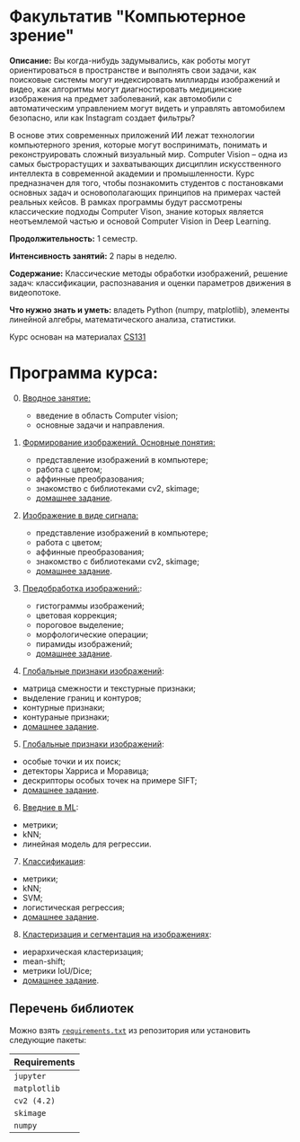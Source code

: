 # Факультатив "Компьютерное зрение"

**Описание:** Вы когда-нибудь задумывались, как роботы могут ориентироваться в пространстве и выполнять свои задачи, как поисковые системы могут индексировать миллиарды изображений и видео, как алгоритмы могут диагностировать медицинские изображения на предмет заболеваний, как автомобили с автоматическим управлением могут видеть и управлять автомобилем безопасно, или как Instagram создает фильтры?

В основе этих современных приложений ИИ лежат технологии компьютерного зрения, которые могут воспринимать, понимать и реконструировать сложный визуальный мир. Computer Vision – одна из самых быстрорастущих и захватывающих дисциплин искусственного интеллекта в современной академии и промышленности. Курс предназначен для того, чтобы познакомить студентов с постановками основных задач и основополагающих принципов на примерах частей реальных кейсов. В рамках программы будут рассмотрены классические подходы Computer Vison, знание которых является неотъемлемой частью и основой Computer Vision in Deep Learning.

**Продолжительность:** 1 семестр.

**Интенсивность занятий:** 2 пары в неделю.

**Содержание:** Классические методы обработки изображений, решение задач: классификации, распознавания и оценки параметров движения в видеопотоке.

**Что нужно знать и уметь:** владеть Python (numpy, matplotlib), элементы линейной алгебры, математического анализа, статистики.

Курс основан на материалах [CS131](https://github.com/StanfordVL/CS131_release)


# Программа курса:

00. [Вводное занятие:](https://github.com/ml-dafe/cv_mipt_minor/tree/master/week_00_introduction)
	- введение в область Computer vision;
	- основные задачи и направления.

01. [Формирование изображений. Основные понятия:](https://github.com/ml-dafe/cv_mipt_minor/tree/master/week_01_images)
    - представление изображений в компьютере;
    - работа с цветом;
    - аффинные преобразования;
    - знакомство с библиотеками cv2, skimage;
    - [домашнее задание](https://github.com/ml-dafe/cv_mipt_minor/tree/master/week_01_images/homework).


02. [Изображение в виде сигнала:](https://github.com/ml-dafe/cv_mipt_minor/tree/master/week_02_signals)
    - представление изображений в компьютере;
    - работа с цветом;
    - аффинные преобразования;
    - знакомство с библиотеками cv2, skimage;
    - [домашнее задание](https://github.com/ml-dafe/cv_mipt_minor/tree/master/week_02_signals/homework).


3. [Предобработка изображений:](https://github.com/ml-dafe/cv_mipt_minor/tree/master/week_03_processing):
   - гистограммы изображений;
   - цветовая коррекция;
   - пороговое выделение;
   - морфологические операции;
   - пирамиды изображений;
   - [домашнее задание](https://github.com/ml-dafe/cv_mipt_minor/tree/master/week_03_processing/homework).

4. [Глобальные признаки изображений](https://github.com/ml-dafe/cv_mipt_minor/tree/master/week_04_global_features):

- матрица смежности и текстурные признаки;
- выделение границ и контуров;
- контурные признаки;
- контураные признаки;
- [домашнее задание](https://github.com/ml-dafe/cv_mipt_minor/tree/master/week_04_global_features/homework).

5. [Глобальные признаки изображений](https://github.com/ml-dafe/cv_mipt_minor/tree/master/week_05_local_features):

- особые точки и их поиск;
- детекторы Харриса и Моравица;
- дескрипторы особых точек на примере SIFT;
- [домашнее задание](https://github.com/ml-dafe/cv_mipt_minor/tree/master/week_05_local_features/homework).


6. [Введние в ML](https://github.com/ml-dafe/cv_mipt_minor/tree/master/week_06_ml_intro):

- метрики;
- kNN;
- линейная модель для регрессии.


7. [Классификация](https://github.com/ml-dafe/cv_mipt_minor/tree/master/week_07_classification):

- метрики;
- kNN;
- SVM;
- логистическая регрессия;
- [домашнее задание](https://github.com/ml-dafe/cv_mipt_minor/tree/master/week_07_classification/homework).


8. [Кластеризация и сегментация на изображениях](https://github.com/ml-dafe/cv_mipt_minor/tree/master/week_08_segmentation):

- иерархическая кластеризация;
- mean-shift;
- метрики IoU/Dice;
- [домашнее задание](https://github.com/ml-dafe/cv_mipt_minor/tree/master/week_08_segmentation/homework).



## Перечень библиотек

Можно взять [`requirements.txt`](https://github.com/ml-dafe/cv_mipt_minor/blob/master/requirements.txt) из репозитория или установить следующие пакеты:

| **Requirements** |
| :-- |
| `jupyter`        |
| `matplotlib`     |
| `cv2 (4.2)`      | 
| `skimage`        |
| `numpy`          |
